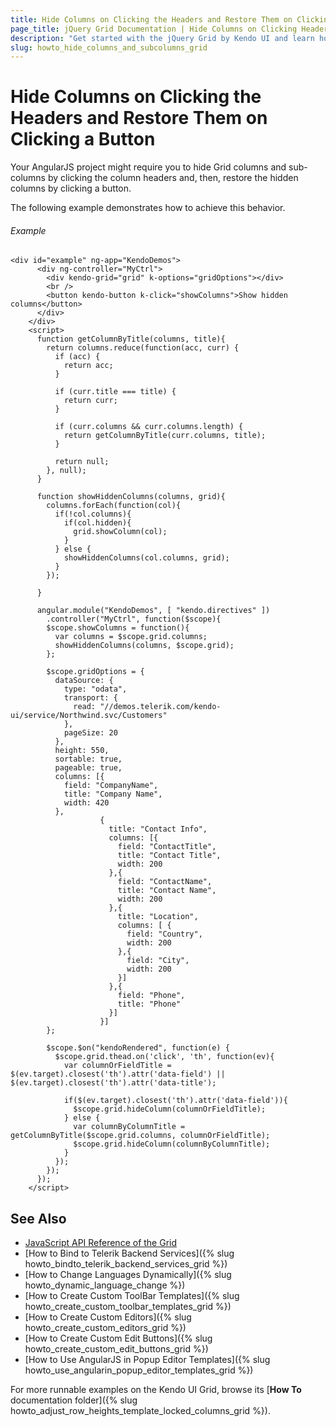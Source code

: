 ```yaml
---
title: Hide Columns on Clicking the Headers and Restore Them on Clicking a Button
page_title: jQuery Grid Documentation | Hide Columns on Clicking Headers | Kendo UI
description: "Get started with the jQuery Grid by Kendo UI and learn how to hide columns and show them back later when working in AngularJS applications."
slug: howto_hide_columns_and_subcolumns_grid
---
```


# Hide Columns on Clicking the Headers and Restore Them on Clicking a Button

Your AngularJS project might require you to hide Grid columns and sub-columns by clicking the column headers and, then, restore the hidden columns by clicking a button.

The following example demonstrates how to achieve this behavior.

###### Example

```dojo
<div id="example" ng-app="KendoDemos">
      <div ng-controller="MyCtrl">
        <div kendo-grid="grid" k-options="gridOptions"></div>
        <br />
        <button kendo-button k-click="showColumns">Show hidden columns</button>
      </div>
    </div>
    <script>
      function getColumnByTitle(columns, title){
        return columns.reduce(function(acc, curr) {          
          if (acc) {
            return acc;
          }

          if (curr.title === title) {
            return curr;
          }

          if (curr.columns && curr.columns.length) {
            return getColumnByTitle(curr.columns, title);
          }          

          return null;          
        }, null);      
      }

      function showHiddenColumns(columns, grid){
        columns.forEach(function(col){
          if(!col.columns){
            if(col.hidden){
              grid.showColumn(col);
            }
          } else {
            showHiddenColumns(col.columns, grid);
          }  
        });

      }

      angular.module("KendoDemos", [ "kendo.directives" ])
        .controller("MyCtrl", function($scope){
        $scope.showColumns = function(){
          var columns = $scope.grid.columns;
          showHiddenColumns(columns, $scope.grid);
        };

        $scope.gridOptions = {
          dataSource: {
            type: "odata",
            transport: {
              read: "//demos.telerik.com/kendo-ui/service/Northwind.svc/Customers"
            },
            pageSize: 20
          },
          height: 550,
          sortable: true,
          pageable: true,
          columns: [{
            field: "CompanyName",
            title: "Company Name",
            width: 420
          },
                    {
                      title: "Contact Info",
                      columns: [{
                        field: "ContactTitle",
                        title: "Contact Title",
                        width: 200
                      },{
                        field: "ContactName",
                        title: "Contact Name",
                        width: 200
                      },{
                        title: "Location",
                        columns: [ {
                          field: "Country",
                          width: 200
                        },{
                          field: "City",
                          width: 200
                        }]
                      },{
                        field: "Phone",
                        title: "Phone"
                      }]
                    }]
        };

        $scope.$on("kendoRendered", function(e) {
          $scope.grid.thead.on('click', 'th', function(ev){
            var columnOrFieldTitle = $(ev.target).closest('th').attr('data-field') || $(ev.target).closest('th').attr('data-title');

            if($(ev.target).closest('th').attr('data-field')){
              $scope.grid.hideColumn(columnOrFieldTitle);
            } else {
              var columnByColumnTitle = getColumnByTitle($scope.grid.columns, columnOrFieldTitle);
              $scope.grid.hideColumn(columnByColumnTitle);
            }
          });
        });
      });
    </script>
```

## See Also

* [JavaScript API Reference of the Grid](/api/javascript/ui/grid)
* [How to Bind to Telerik Backend Services]({% slug howto_bindto_telerik_backend_services_grid %})
* [How to Change Languages Dynamically]({% slug howto_dynamic_language_change %})
* [How to Create Custom ToolBar Templates]({% slug howto_create_custom_toolbar_templates_grid %})
* [How to Create Custom Editors]({% slug howto_create_custom_editors_grid %})
* [How to Create Custom Edit Buttons]({% slug howto_create_custom_edit_buttons_grid %})
* [How to Use AngularJS in Popup Editor Templates]({% slug howto_use_angularin_popup_editor_templates_grid %})

For more runnable examples on the Kendo UI Grid, browse its [**How To** documentation folder]({% slug howto_adjust_row_heights_template_locked_columns_grid %}).
